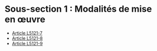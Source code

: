 # Sous-section 1 : Modalités de mise en œuvre

* [Article L5121-7](./LEGIARTI000028698625.md)
* [Article L5121-8](./LEGIARTI000028698630.md)
* [Article L5121-9](./LEGIARTI000027124516.md)
